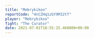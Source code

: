 ```yaml
---
title: "Mebrykikoo"
reportCode: "4nCZHq1zGY9M32tT"
player: "Mebrykikoo"
fight: "The Curator"
date: 2021-07-01T18:55:15.468000+00:00
---
```

